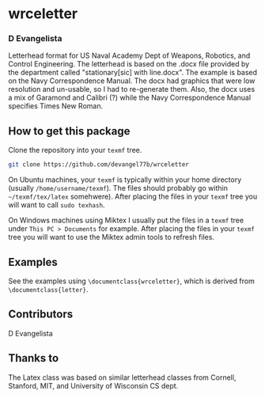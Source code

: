 # wrceletter
### D Evangelista
Letterhead format for US Naval Academy Dept of Weapons, Robotics, and Control Engineering. The letterhead is based on the .docx file provided by the department called "stationary[sic] with line.docx". The example is based on the Navy Correspondence Manual. The docx had graphics that were low resolution and un-usable, so I had to re-generate them. Also, the docx uses a mix of Garamond and Calibri (?) while the Navy Correspondence Manual specifies Times New Roman. 

## How to get this package
Clone the repository into your `texmf` tree. 
```bash
git clone https://github.com/devangel77b/wrceletter
```
On Ubuntu machines, your `texmf` is typically within your home directory (usually `/home/username/texmf`). The files should probably go within `~/texmf/tex/latex` somehwere). After placing the files in your `texmf` tree you will want to call `sudo texhash`. 

On Windows machines using Miktex I usually put the files in a `texmf` tree under `This PC > Documents` for example. After placing the files in your `texmf` tree you will want to use the Miktex admin tools to refresh files. 

## Examples
See the examples using `\documentclass{wrceletter}`, which is derived from `\documentclass{letter}`. 

## Contributors
D Evangelista

## Thanks to
The Latex class was based on similar letterhead classes from Cornell, Stanford, MIT, and University of Wisconsin CS dept. 
